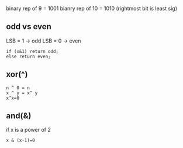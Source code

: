 binary rep of 9 = 1001
bianry rep of 10 = 1010 (rightmost bit is least sig)

## odd vs even
LSB = 1 -> odd
LSB = 0 -> even
```
if (x&1) return odd;
else return even;
```

## xor(^)
```
n ^ 0 = n
x ^ y = x^ y
x^x=0
```
## and(&)
if x is a power of 2
```
x & (x-1)=0
```
